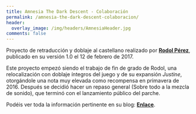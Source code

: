 ```yaml
---
title: Amnesia The Dark Descent - Colaboración
permalink: /amnesia-the-dark-descent-colaboracion/
header:
  overlay_image: /img/headers/AmnesiaHeader.jpg
comments: false
---
```

Proyecto de retraducción y doblaje al castellano realizado por **[Rodol Pérez](https://caminandoentregazapos.wordpress.com/)**, 
publicado en su versión 1.0 el 12 de febrero de 2017.

Este proyecto empezó siendo el trabajo de fin de grado de Rodol, una relocalización con doblaje íntegros del juego 
y de su expansión _Justine_, otorgándole una nota muy elevada como recompensa en primavera de 2016. Después se decidió hacer 
un repaso general (Sobre todo a la mezcla de sonido), que terminó con el lanzamiento público del parche.

Podéis ver toda la información pertinente en su blog: **[Enlace](https://caminandoentregazapos.wordpress.com/2017/02/12/ya-esta-disponible-el-mod-de-traduccion-y-doblaje-de-amnesia/)**.